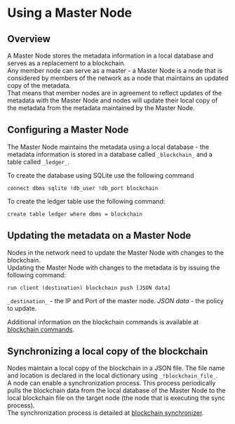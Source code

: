 # Using a Master Node

## Overview

A Master Node stores the metadata information in a local database and serves as a replacement to a blockchain.    
Any member node can serve as a master - a Master Node is a node that is considered by members of the network as a node that maintains an updated copy of the metadata.      
That means that member nodes are in agreement to reflect updates of the metadata with the Master Node and nodes will update their local copy of the metadata from the metadata maintained by the Master Node.

## Configuring a Master Node

The Master Node maintains the metadata using a local database - the metadata information is stored in a database called `_blockchain_` and a table called `_ledger_`.

To create the database using SQLite use the following command

```anylog
connect dbms sqlite !db_user !db_port blockchain 
```

To create the ledger table use the following command:

```anylog
create table ledger where dbms = blockchain
```

## Updating the metadata on a Master Node

Nodes in the network need to update the Master Node with changes to the blockchain.  
Updating the Master Node with changes to the metadata is by issuing the following command:
```anylog
run client (destination) blockchain push [JSON data]
```
`_destination_` - the IP and Port of the master node.
_JSON data_ - the policy to update.

Additional information on the blockchain commands is available at [blockchain commands](../blockchain/blockchain%20commands.md).

## Synchronizing a local copy of the blockchain

Nodes maintain a local copy of the blockchain in a JSON file. The file name and location is declared in the local dictionary using `_!blockchain_file_`.    
A node can enable a synchronization process. This process periodically pulls the blockchain data from the local database of the Master Node to the local blockchain file on the target node (the node that is executing the sync process).    
The synchronization process is detailed at [blockchain synchronizer](background%20processes.md#blockchain-synchronizer).  


